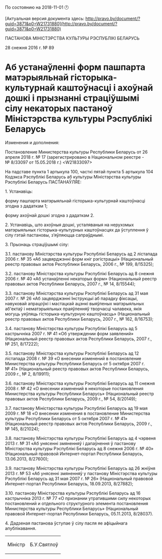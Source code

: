 По состоянию на 2018-11-01 &#x1F550;

[Актуальная версия документа здесь: http://pravo.by/document/?guid=3871&p0=W21731880](http://pravo.by/document/?guid=3871&p0=W21731880)

<p>ПАСТАНОВА МІНІСТЭРСТВА КУЛЬТУРЫ РЭСПУБЛІКІ БЕЛАРУСЬ</p>
<p>28 снежня 2016 г. № 89</p>
<h1>Аб устанаўленні форм пашпарта матэрыяльнай гісторыка-культурнай каштоўнасці і ахоўнай дошкі і прызнанні страціўшымі сілу некаторых пастаноў Міністэрства культуры Рэспублікі Беларусь</h1>
<p>Изменения и дополнения:</p>
<p>Постановление Министерства культуры Республики Беларусь от 26 апреля 2018 г. № 17 (зарегистрировано в Национальном реестре - № 8/33097 от 15.05.2018 г.) &lt;W21833097&gt;</p>
<p></p>
<p>На падставе пункта 1 артыкула 100, часткі пятай пункта 5 артыкула 104 Кодэкса Рэспублікі Беларусь аб культуры Мiнiстэрства культуры Рэспублiкi Беларусь ПАСТАНАЎЛЯЕ:</p>
<p>1. Устанавiць:</p>
<p>форму пашпарта матэрыяльнай гiсторыка-культурнай каштоўнасцi згодна з дадаткам 1;</p>
<p>форму ахоўнай дошкi згодна з дадаткам 2.</p>
<p>2. Устанавіць, што ахоўныя дошкі, усталяваныя на нерухомых матэрыяльных гісторыка-культурных каштоўнасцях да ўступлення ў сілу гэтай пастановы, з’яўляюцца сапраўднымі.</p>
<p>3. Прызнаць страціўшымі сілу:</p>
<p>3.1. пастанову Мiнiстэрства культуры Рэспублiкi Беларусь ад 2 лістапада 2006 г. № 35 «Аб зацвярджэнні форм кніг рэгістрацыі» (Национальный реестр правовых актов Республики Беларусь, 2006 г., № 199, 8/15325);</p>
<p>3.2. пастанову Мiнiстэрства культуры Рэспублiкi Беларусь ад 8 снежня 2006 г. № 40 «Аб устанаўленнi некаторых форм» (Национальный реестр правовых актов Республики Беларусь, 2007 г., № 14, 8/15544);</p>
<p>3.3. пастанову Мiнiстэрства культуры Рэспублiкi Беларусь ад 31 мая 2007 г. № 26 «Аб зацвярджэннi Iнструкцыi аб парадку фiксацыi, навуковай апрацоўкi i мастацкай ацэнкi выяўленых матэрыяльных аб'ектаў i нематэрыяльных праяўленняў творчасцi чалавека, якiя могуць уяўляць гiсторыка-культурную каштоўнасць» (Национальный реестр правовых актов Республики Беларусь, 2007 г., № 162, 8/16753);</p>
<p>3.4. пастанову Мiнiстэрства культуры Рэспублiкi Беларусь ад 5 кастрычніка 2007 г. № 41 «Об утверждении форм заявлений» (Национальный реестр правовых актов Республики Беларусь, 2007 г., № 251, 8/17222);</p>
<p>3.5. пастанову Мiнiстэрства культуры Рэспублiкi Беларусь ад 12 лістапада 2008 г. № 39 «О внесении изменений в постановление Министерства культуры Республики Беларусь от 5 октября 2007 г. № 41» (Национальный реестр правовых актов Республики Беларусь, 2009 г., № 2, 8/19911);</p>
<p>3.6. пастанову Міністэрства культуры Рэспублікі Беларусь ад 11 снежня 2008 г. № 42 «О внесении изменений в некоторые постановления Министерства культуры Республики Беларусь» (Национальный реестр правовых актов Республики Беларусь, 2009 г., № 54, 8/20149);</p>
<p>3.7. пастанову Мiнiстэрства культуры Рэспублiкi Беларусь ад 19 мая 2009 г. № 18 «О внесении изменения в постановление Министерства культуры Республики Беларусь от 5 октября 2007 г. № 41» (Национальный реестр правовых актов Республики Беларусь, 2009 г., № 145, 8/21024);</p>
<p>3.8. пастанову Мiнiстэрства культуры Рэспублiкi Беларусь ад 4 чэрвеня 2013 г. № 31 «Аб унясеннi змяненняў i дапаўнення ў пастанову Міністэрства культуры Рэспублікі Беларусь ад 8 снежня 2006 г. № 40» (Национальный правовой Интернет-портал Республики Беларусь, 13.06.2013, 8/27600);</p>
<p>3.9. пастанову Мiнiстэрства культуры Рэспублiкi Беларусь ад 26 жніўня 2013 г. № 53 «Аб унясеннi змяненняў у пастанову Мiнiстэрства культуры Рэспублiкi Беларусь ад 31 мая 2007 г. № 26» (Национальный правовой Интернет-портал Республики Беларусь, 18.09.2013, 8/27882);</p>
<p>3.10. пастанову Мiнiстэрства культуры Рэспублiкi Беларусь ад 16 кастрычніка 2013 г. № 77 «О признании утратившими силу некоторых постановлений и отдельного структурного элемента постановления Министерства культуры Республики Беларусь» (Национальный правовой Интернет-портал Республики Беларусь, 05.11.2013, 8/28037).</p>
<p>4. Дадзеная пастанова ўступае ў сiлу пасля яе афіцыйнага апублікавання.</p>
<p></p>
<table><tr>
<td><p>Мiнiстр</p></td>
<td><p>Б.У.Святлоў</p></td>
</tr></table>
<p></p>